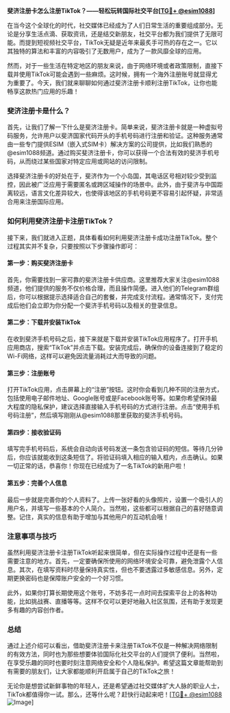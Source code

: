 **斐济注册卡怎么注册TikTok？——轻松玩转国际社交平台[[TG💪+ @esim1088](https://t.me/s/esim1088)]**

在当今这个全球化的时代，社交媒体已经成为了人们日常生活的重要组成部分。无论是分享生活点滴、获取资讯，还是结交新朋友，社交平台都为我们提供了无限可能。而提到短视频社交平台，TikTok无疑是近年来最炙手可热的存在之一。它以其独特的算法和丰富的内容吸引了无数用户，成为了一款风靡全球的应用。

然而，对于一些生活在特定地区的朋友来说，由于网络环境或者政策限制，直接下载并使用TikTok可能会遇到一些麻烦。这时候，拥有一个海外注册账号就显得尤为重要了。今天，我们就来聊聊如何通过斐济注册卡顺利注册TikTok，让你也能畅享这款热门应用的乐趣！

### 斐济注册卡是什么？

首先，让我们了解一下什么是斐济注册卡。简单来说，斐济注册卡就是一种虚拟号码服务，允许用户以斐济国家代码开头的手机号码进行注册和验证。这种服务通常由一些专门提供ESIM（嵌入式SIM卡）解决方案的公司提供，比如我们熟悉的@esim1088频道。通过购买斐济注册卡，你可以获得一个合法有效的斐济手机号码，从而绕过某些国家对特定应用或网站的访问限制。

选择斐济注册卡的好处在于，斐济作为一个小岛国，其电话区号相对较少受到监控，因此被广泛应用于需要匿名或跨区域操作的场景中。此外，由于斐济与中国距离较远，语言文化差异较大，也使得该地区的手机号码更不容易引起怀疑，非常适合用来注册国际应用。

### 如何利用斐济注册卡注册TikTok？

接下来，我们就进入正题，具体看看如何利用斐济注册卡成功注册TikTok。整个过程其实并不复杂，只要按照以下步骤操作即可：

#### 第一步：购买斐济注册卡

首先，你需要找到一家可靠的斐济注册卡供应商。这里推荐大家关注@esim1088频道，他们提供的服务不仅价格合理，而且操作简便。进入他们的Telegram群组后，你可以根据提示选择适合自己的套餐，并完成支付流程。通常情况下，支付完成后他们会立即为你分配一个斐济手机号码以及相关的登录信息。

#### 第二步：下载并安装TikTok

在收到斐济手机号码之后，接下来就是下载并安装TikTok应用程序了。打开手机应用商店，搜索“TikTok”并点击下载。安装完成后，确保你的设备连接到了稳定的Wi-Fi网络，这样可以避免因流量消耗过大而导致的问题。

#### 第三步：注册账号

打开TikTok应用，点击屏幕上的“注册”按钮。这时你会看到几种不同的注册方式，包括使用电子邮件地址、Google账号或是Facebook账号等。如果你希望保持最大程度的隐私保护，建议选择直接输入手机号码的方式进行注册。点击“使用手机号码注册”，然后填写刚刚从@esim1088那里获取的斐济手机号码。

#### 第四步：接收验证码

填写完手机号码后，系统会自动向该号码发送一条包含验证码的短信。等待几分钟后，你应该就能收到这条短信了。将验证码填入相应的输入框内，点击确认。如果一切正常的话，恭喜你！你现在已经成为了一名TikTok的新用户啦！

#### 第五步：完善个人信息

最后一步就是完善你的个人资料了。上传一张好看的头像照片，设置一个吸引人的用户名，并填写一些基本的个人简介。当然啦，这些都可以根据自己的喜好随意调整。记住，真实的信息有助于增加与其他用户的互动机会哦！

### 注意事项与技巧

虽然利用斐济注册卡注册TikTok听起来很简单，但在实际操作过程中还是有一些需要注意的地方。首先，一定要确保所使用的网络环境安全可靠，避免泄露个人信息。其次，在填写资料时尽量保持真实性，但也不要透露过多敏感信息。另外，定期更换密码也是保障账户安全的一个好习惯。

此外，如果你打算长期使用这个账号，不妨多花一点时间去探索平台上的各种功能，比如挑战赛、直播等等。这样不仅可以更好地融入社区氛围，还有助于发现更多有趣的内容创作者。

### 总结

通过上述介绍可以看出，借助斐济注册卡来注册TikTok不仅是一种解决网络限制的有效方法，同时也为那些想要体验国际化社交平台的人们提供了便利。当然啦，在享受乐趣的同时也要时刻注意网络安全和个人隐私保护。希望这篇文章能帮助到有需要的朋友们，让大家都能顺利开启属于自己的TikTok之旅！

无论你是想尝试新鲜事物的年轻人，还是希望通过社交媒体扩大人脉的职业人士，TikTok都值得你一试。那么，还等什么呢？赶快行动起来吧！[[TG💪+ @esim1088](https://t.me/s/esim1088) ![Image](https://i.postimg.cc/4NQfJmqS/Snipaste-2025-05-13-00-14-12.png)]